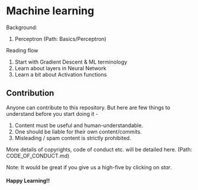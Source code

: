 # Machine learning

Background:
1. Perceptron (Path: Basics/Perceptron)

Reading flow
1. Start with Gradient Descent & ML terminology
2. Learn about layers in Neural Network 
3. Learn a bit about Activation functions

## Contribution
Anyone can contribute to this repository. But here are few things to understand before you start doing it -
1. Content must be useful and human-understandable.
2. One should be liable for their own content/commits.
3. Misleading / spam content is strictly prohibited. <br>

More details of copyrights, code of conduct etc. will be detailed here. (Path: CODE_OF_CONDUCT.md)

Note: It would be great if you give us a high-five by clicking on *star*.

#### Happy Learning!!
